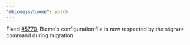 ```yaml
---
"@biomejs/biome": patch
---
```


Fixed [#5770](https://github.com/biomejs/biome/issues/5770), Biome's configuration file is now respected by the `migrate` command during migration
